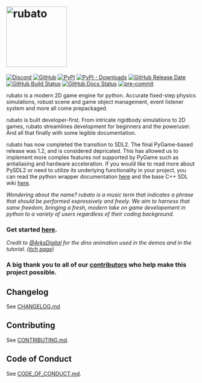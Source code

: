 # <img src="https://github.com/rubatopy/rubato/blob/main/docs/source/_static/full.png?raw=true" alt="rubato" width="160"/>

[![Discord](https://img.shields.io/discord/971625808890306580?style=flat-square)](https://discord.gg/rdce5GXRrC)
[![GitHub](https://img.shields.io/github/license/rubatopy/rubato?style=flat-square)](https://www.gnu.org/licenses/gpl-3.0.html)
[![PyPI](https://img.shields.io/pypi/v/rubato?style=flat-square)](https://pypi.org/project/rubato/)
[![PyPI - Downloads](https://img.shields.io/pypi/dm/rubato?style=flat-square)](https://pypi.org/project/rubato/)
[![GitHub Release Date](https://img.shields.io/github/release-date/rubatopy/rubato?style=flat-square)](https://github.com/rubatopy/rubato/releases)
[![GitHub Build Status](https://img.shields.io/github/workflow/status/rubatopy/rubato/Build?style=flat-square)](https://github.com/rubatopy/rubato/actions/workflows/build.yml)
[![GitHub Docs Status](https://img.shields.io/github/workflow/status/rubatopy/rubato/Docs?label=docs&style=flat-square)](https://rubatopy.github.io/)
[![pre-commit](https://img.shields.io/badge/pre--commit-enabled-brightgreen?logo=pre-commit&logoColor=white&style=flat-square)](https://github.com/pre-commit/pre-commit)


rubato is a modern 2D game engine for python. Accurate fixed-step physics simulations, robust scene and game object management, event listener system and more all come prepackaged.

rubato is built developer-first. From intricate rigidbody simulations to 2D games, rubato streamlines development for beginners and the poweruser. And all that finally with some legible documentation.

rubato has now completed the transition to SDL2. The final PyGame-based release was 1.2, and is considered depricated. This has allowed us to implement more complex features not supported by PyGame such as antialiasing and hardware acceleration. If you would like to read more about PySDL2 or need to utilize its underlying functionality in your project, you can read the python wrapper documentation [here](https://pysdl2.readthedocs.io/en/0.9.11/) and the base C++ SDL wiki [here](https://wiki.libsdl.org).

_Wondering about the name? rubato is a music term that indicates a phrase that should be performed expressively and freely. We aim to harness that same freedom, bringing a fresh, modern take on game developement in python to a variety of users regardless of their coding background._

### Get started [here](https://rubato.app/).

_Credit to [@ArksDigital](https://twitter.com/ArksDigital) for the dino animation used in the demos and in the tutorial. ([itch page](https://arks.itch.io/dino-characters))_

### A big thank you to all of our [contributors](https://github.com/rubatopy/rubato/blob/main/CONTRIBUTORS.md) who help make this project possible.

## Changelog

See [CHANGELOG.md](https://github.com/rubatopy/rubato/blob/main/CHANGELOG.md)

## Contributing

See [CONTRIBUTING.md](https://github.com/rubatopy/rubato/blob/main/CONTRIBUTING.md).

## Code of Conduct

See [CODE_OF_CONDUCT.md](https://github.com/rubatopy/rubato/blob/main/CODE_OF_CONDUCT.md).
